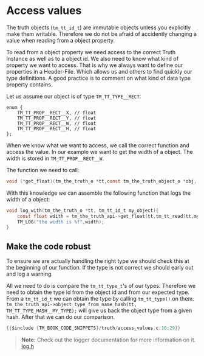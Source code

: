 # Access values

The truth objects (`tm_tt_id_t`) are immutable objects unless you explicitly make them writable. Therefore we do not be afraid of accidently changing a value when reading from a object property.

To read from a object property we need access to the correct Truth Instance as well as to a object id.  We also need to know what kind of property we want to access. That is why we always want to define our properties in a Header-File. Which allows us and others to find quickly our type definitions. A good practice is to comment on what kind of data type property contains.

Let us assume our object is of type ``TM_TT_TYPE__RECT``:

```
enum {
    TM_TT_PROP__RECT__X, // float
    TM_TT_PROP__RECT__Y, // float
    TM_TT_PROP__RECT__W, // float
    TM_TT_PROP__RECT__H, // float
};
```

When we know what we want to access, we call the correct function and access the value. In our example we want to get the width of a object. The width is stored in `TM_TT_PROP__RECT__W`.

The function we need to call:

```c
void (*get_float)(tm_the_truth_o *tt,const tm_the_truth_object_o *obj, uint32_t property);
```

With this knowledge we can assemble the following function that logs the width of a object:

```c
void log_with(tm_the_truth_o *tt, tm_tt_id_t my_object){   
	const float wdith = tm_the_truth_api->get_float(tt,tm_tt_read(tt,my_object),TM_TT_PROP__RECT__W);
    TM_LOG("the width is %f",width);
}
```



## Make the code robust

To ensure we are actually handling the right type we should check this at the beginning of our function. If the type is not correct we should early out and log a warning.

All we need to do is compare the `tm_tt_type_t`'s of our types. Therefore we need to obtain the type id from the object id and from our expected type. From a `tm_tt_id_t` we can obtain the type by calling `tm_tt_type()` on them. `tm_the_truth_api->object_type_from_name_hash(tt, TM_TT_TYPE_HASH__MY_TYPE);` will give us back the object type from a given hash. After that we can do our comparison.

```c
{{$include {TM_BOOK_CODE_SNIPPETS}/truth/access_values.c:16:29}}
```

> **Note:** Check out the logger documentation for more information on it. [log.h]({{docs}}foundation/log.h.html#log.h)

